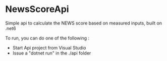 # NewsScoreApi

Simple api to calculate the NEWS score based on measured inputs, built on .net6

To run, you can do one of the following : 
* Start Api project from Visual Studio
* Issue a "dotnet run" in the ./api folder
